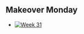 ## Makeover Monday
* [![Week 31](https://octodex.github.com/images/yaktocat.png)](https://isampedro.github.io/infovis/makeovermondayw31.html)
